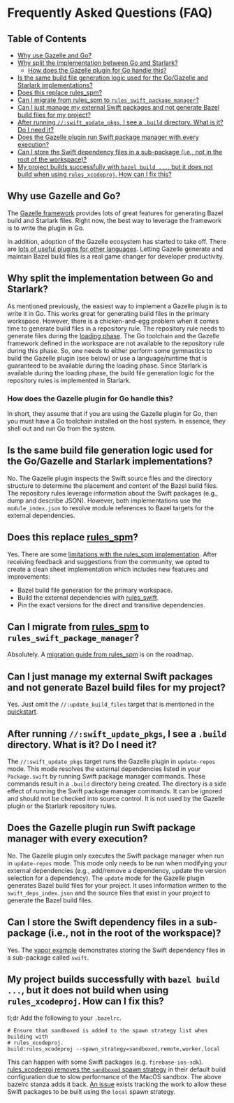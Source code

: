 # Frequently Asked Questions (FAQ)

## Table of Contents

<!-- MARKDOWN TOC: BEGIN -->
* [Why use Gazelle and Go?](#why-use-gazelle-and-go)
* [Why split the implementation between Go and Starlark?](#why-split-the-implementation-between-go-and-starlark)
  * [How does the Gazelle plugin for Go handle this?](#how-does-the-gazelle-plugin-for-go-handle-this)
* [Is the same build file generation logic used for the Go/Gazelle and Starlark implementations?](#is-the-same-build-file-generation-logic-used-for-the-gogazelle-and-starlark-implementations)
* [Does this replace rules_spm?](#does-this-replace-rules_spm)
* [Can I migrate from rules_spm to `rules_swift_package_manager`?](#can-i-migrate-from-rules_spm-to-rules_swift_package_manager)
* [Can I just manage my external Swift packages and not generate Bazel build files for my project?](#can-i-just-manage-my-external-swift-packages-and-not-generate-bazel-build-files-for-my-project)
* [After running `//:swift_update_pkgs`, I see a `.build` directory. What is it? Do I need it?](#after-running-swift_update_pkgs-i-see-a-build-directory-what-is-it-do-i-need-it)
* [Does the Gazelle plugin run Swift package manager with every execution?](#does-the-gazelle-plugin-run-swift-package-manager-with-every-execution)
* [Can I store the Swift dependency files in a sub-package (i.e., not in the root of the workspace)?](#can-i-store-the-swift-dependency-files-in-a-sub-package-ie-not-in-the-root-of-the-workspace)
* [My project builds successfully with `bazel build ...`, but it does not build when using `rules_xcodeproj`. How can I fix this?](#my-project-builds-successfully-with-bazel-build--but-it-does-not-build-when-using-rules_xcodeproj-how-can-i-fix-this)
<!-- MARKDOWN TOC: END -->

## Why use Gazelle and Go?

The [Gazelle framework] provides lots of great features for generating Bazel build and Starlark
files. Right now, the best way to leverage the framework is to write the plugin in Go.

In addition, adoption of the Gazelle ecosystem has started to take off. There are [lots of useful
plugins for other languages](https://github.com/bazelbuild/bazel-gazelle#supported-languages).
Letting Gazelle generate and maintain Bazel build files is a real game changer for developer
productivity.

## Why split the implementation between Go and Starlark?

As mentioned previously, the easiest way to implement a Gazelle plugin is to write it in Go. This
works great for generating build files in the primary workspace. However, there is a chicken-and-egg
problem when it comes time to generate build files in a repository rule. The repository rule needs
to generate files during the [loading phase]. The Go toolchain and the Gazelle framework defined in
the workspace are not available to the repository rule during this phase. So, one needs to either
perform some gymnastics to build the Gazelle plugin (see below) or use a language/runtime that is
guaranteed to be available during the loading phase. Since Starlark is available during the loading
phase, the build file generation logic for the repository rules is implemented in Starlark.

### How does the Gazelle plugin for Go handle this?

In short, they assume that if you are using the Gazelle plugin for Go, then you must have a Go
toolchain installed on the host system. In essence, they shell out and run Go from the system.

## Is the same build file generation logic used for the Go/Gazelle and Starlark implementations?

No. The Gazelle plugin inspects the Swift source files and the directory structure to determine the
placement and content of the Bazel build files. The repository rules leverage information about the
Swift packages (e.g., dump and describe JSON). However, both implementations use the
`module_index.json` to resolve module references to Bazel targets for the external dependencies.

## Does this replace [rules_spm]?

Yes. There are some [limitations with the rules_spm
implementation](https://github.com/cgrindel/rules_spm/discussions/157). After receiving feedback and
suggestions from the community, we opted to create a clean sheet implementation which includes new
features and improvements:

- Bazel build file generation for the primary workspace.
- Build the external dependencies with [rules_swift].
- Pin the exact versions for the direct and transitive dependencies.

## Can I migrate from [rules_spm] to `rules_swift_package_manager`?

Absolutely. A [migration guide from rules_spm](https://github.com/cgrindel/rules_swift_package_manager/issues/99) is
on the roadmap.

## Can I just manage my external Swift packages and not generate Bazel build files for my project?

Yes. Just omit the `//:update_build_files` target that is mentioned in the [quickstart].

## After running `//:swift_update_pkgs`, I see a `.build` directory. What is it? Do I need it?

The `//:swift_update_pkgs` target runs the Gazelle plugin in `update-repos` mode. This mode
resolves the external dependencies listed in your `Package.swift` by running Swift package manager
commands. These commands result in a `.build` directory being created. The directory is a side
effect of running the Swift package manager commands. It can be ignored and should not be checked
into source control. It is not used by the Gazelle plugin or the Starlark repository rules.

## Does the Gazelle plugin run Swift package manager with every execution?

No. The Gazelle plugin only executes the Swift package manager when run in `update-repos` mode. This
mode only needs to be run when modifying your external dependencies (e.g., add/remove a dependency,
update the version selection for a dependency). The `update` mode for the Gazelle plugin generates
Bazel build files for your project. It uses information written to the `swift_deps_index.json` and
the source files that exist in your project to generate the Bazel build files.

## Can I store the Swift dependency files in a sub-package (i.e., not in the root of the workspace)?

Yes. The [vapor example] demonstrates storing the Swift dependency files in a sub-package called
`swift`.

## My project builds successfully with `bazel build ...`, but it does not build when using `rules_xcodeproj`. How can I fix this?

tl;dr Add the following to your `.bazelrc`.

```
# Ensure that sandboxed is added to the spawn strategy list when building with
# rules_xcodeproj.
build:rules_xcodeproj --spawn_strategy=sandboxed,remote,worker,local
```

This can happen with some Swift packages (e.g. `firebase-ios-sdk`). [rules_xcodeproj removes the
`sandboxed` spawn
strategy](https://github.com/MobileNativeFoundation/rules_xcodeproj/blob/6c186331c82f3cbc82e2e7fdfacb4873e409e094/xcodeproj/internal/templates/xcodeproj.bazelrc#L66-L68)
in their default build configuration due to slow performance of the MacOS sandbox. The above bazelrc
stanza adds it back. [An issue](https://github.com/cgrindel/rules_swift_package_manager/issues/712)
exists tracking the work to allow these Swift packages to be built using the `local` spawn strategy.

[loading phase]: https://bazel.build/run/build#loading
[quickstart]: https://github.com/cgrindel/rules_swift_package_manager/blob/main/README.md#quickstart
[rules_spm]: https://github.com/cgrindel/rules_spm/
[rules_swift]: https://github.com/bazelbuild/rules_swift
[Gazelle framework]: https://github.com/bazelbuild/bazel-gazelle/blob/master/extend.md
[vapor example]: /examples/vapor_example
